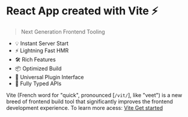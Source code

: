 # React App created with Vite ⚡

> Next Generation Frontend Tooling

- 💡 Instant Server Start
- ⚡️ Lightning Fast HMR
- 🛠️ Rich Features
- 📦 Optimized Build
- 🔩 Universal Plugin Interface
- 🔑 Fully Typed APIs

Vite (French word for "quick", pronounced [`/vit/`], like "veet") is a new breed of frontend build tool that significantly improves the frontend development experience. To learn more acess: <a href="https://vitejs.dev/guide/#scaffolding-your-first-vite-project" target="_blank">Vite Get started</a>

